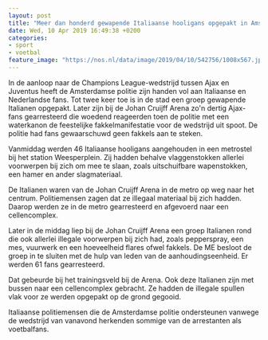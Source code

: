 ```yaml
---
layout: post
title: "Meer dan honderd gewapende Italiaanse hooligans opgepakt in Amsterdam"
date: Wed, 10 Apr 2019 16:49:38 +0200
categories: 
- sport 
- voetbal 
feature_image: "https://nos.nl/data/image/2019/04/10/542756/1008x567.jpg"
---
```


<p>In de aanloop naar de Champions League-wedstrijd tussen Ajax en Juventus heeft de Amsterdamse politie zijn handen vol aan Italiaanse en Nederlandse fans. Tot twee keer toe is in de stad een groep gewapende Italianen opgepakt. Later zijn bij de Johan Cruijff Arena zo'n dertig Ajax-fans gearresteerd die woedend reageerden toen de politie met een waterkanon de feestelijke fakkelmanifestatie voor de wedstrijd uit spoot. De politie had fans gewaarschuwd geen fakkels aan te steken.</p>
<p>Vanmiddag werden 46 Italiaanse hooligans aangehouden in een metrostel bij het station Weesperplein. Zij hadden behalve vlaggenstokken allerlei voorwerpen bij zich om mee te slaan, zoals uitschuifbare wapenstokken, een hamer en ander slagmateriaal.</p>
<p>De Italianen waren van de Johan Cruijff Arena in de metro op weg naar het centrum. Politiemensen zagen dat ze illegaal materiaal bij zich hadden. Daarop werden ze in de metro gearresteerd en afgevoerd naar een cellencomplex.</p>
<p>Later in de middag liep bij de Johan Cruijff Arena een groep Italianen rond die ook allerlei illegale voorwerpen bij zich had, zoals pepperspray, een mes, vuurwerk en een hoeveelheid flares ofwel fakkels. De ME besloot de groep in te sluiten met de hulp van leden van de aanhoudingseenheid. Er werden 61 fans gearresteerd.</p>
<p>Dat gebeurde bij het trainingsveld bij de Arena. Ook deze Italianen zijn met bussen naar een cellencomplex gebracht. Ze hadden de illegale spullen vlak voor ze werden opgepakt op de grond gegooid.</p>
<p>Italiaanse politiemensen die de Amsterdamse politie ondersteunen vanwege de wedstrijd van vanavond herkenden sommige van de arrestanten als voetbalfans.</p>
